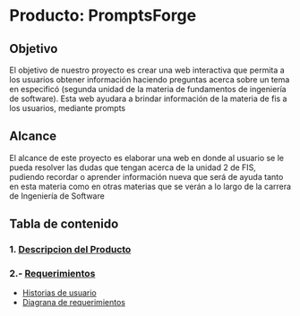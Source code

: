 # **Producto: PromptsForge** 

## **Objetivo**

 El objetivo de nuestro proyecto es crear una web interactiva que permita a los usuarios obtener información haciendo preguntas acerca sobre un tema en especificó (segunda unidad de la materia de fundamentos de ingeniería de software). Esta web ayudara a brindar información de la materia de fis a los usuarios, mediante prompts

## **Alcance**

El alcance de este proyecto es elaborar una web en donde al usuario se le pueda resolver las dudas que tengan acerca de la unidad 2 de FIS, pudiendo recordar o aprender información nueva que será de ayuda tanto en esta materia como en otras materias que se verán a lo largo de la carrera de Ingeniería de Software 

## **Tabla de contenido** 

### 1. **[Descripcion del Producto](https://github.com/GabrielBolmar/FIS-Bot-Project/blob/main/2da%20entrega/Producto/Descripcion%20del%20producto.pdf)**

### 2.- **[ Requerimientos ](https://github.com/GabrielBolmar/FIS-Bot-Project/blob/main/2da%20entrega/Requerimientos/REQUERIMIENTOS%20FUNCIONALES.pdf)**
- [Historias de usuario](https://github.com/GabrielBolmar/FIS-Bot-Project/blob/main/Historias%20de%20usuario/Historias_de_usuario.md)
-  [Diagrana de requerimientos](https://raw.githubusercontent.com/GabrielBolmar/FIS-Bot-Project/refs/heads/Carlos-keb/Diagrama/Diagrama.webp)


